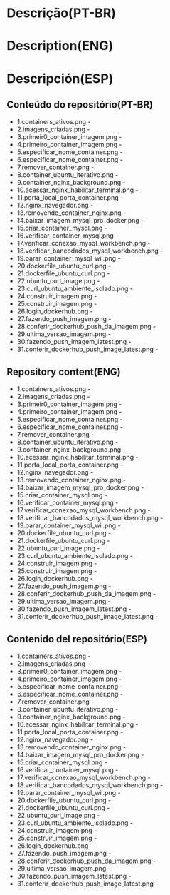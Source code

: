 # Descrição(PT-BR)
# Description(ENG)
# Descripción(ESP)

## Conteúdo do repositório(PT-BR)
+ 1.containers_ativos.png -  
+ 2.imagens_criadas.png - 
+ 3.primeir0_container_imagem.png - 
+ 4.primeiro_container_imagem.png - 
+ 5.especificar_nome_container.png - 
+ 6.especificar_nome_container.png - 
+ 7.remover_container.png - 
+ 8.container_ubuntu_iterativo.png - 
+ 9.container_nginx_background.png - 
+ 10.acessar_nginx_habilitar_terminal.png - 
+ 11.porta_local_porta_container.png - 
+ 12.nginx_navegador.png - 
+ 13.removendo_container_nginx.png -
+ 14.baixar_imagem_mysql_pro_docker.png - 
+ 15.criar_container_mysql.png - 
+ 16.verificar_container_mysql.png - 
+ 17.verificar_conexao_mysql_workbench.png - 
+ 18.verificar_bancodados_mysql_workbench.png -
+ 19.parar_container_mysql_wil.png - 
+ 20.dockerfile_ubuntu_curl.png - 
+ 21.dockerfile_ubuntu_curl.png - 
+ 22.ubuntu_curl_image.png - 
+ 23.curl_ubuntu_ambiente_isolado.png - 
+ 24.construir_imagem.png - 
+ 25.construir_imagem.png - 
+ 26.login_dockerhub.png - 
+ 27.fazendo_push_imagem.png - 
+ 28.conferir_dockerhub_push_da_imagem.png - 
+ 29.ultima_versao_imagem.png - 
+ 30.fazendo_push_imagem_latest.png - 
+ 31.conferir_dockerhub_push_image_latest.png - 

## Repository content(ENG)
+ 1.containers_ativos.png -  
+ 2.imagens_criadas.png - 
+ 3.primeir0_container_imagem.png - 
+ 4.primeiro_container_imagem.png - 
+ 5.especificar_nome_container.png - 
+ 6.especificar_nome_container.png - 
+ 7.remover_container.png - 
+ 8.container_ubuntu_iterativo.png - 
+ 9.container_nginx_background.png - 
+ 10.acessar_nginx_habilitar_terminal.png - 
+ 11.porta_local_porta_container.png - 
+ 12.nginx_navegador.png - 
+ 13.removendo_container_nginx.png -
+ 14.baixar_imagem_mysql_pro_docker.png - 
+ 15.criar_container_mysql.png - 
+ 16.verificar_container_mysql.png - 
+ 17.verificar_conexao_mysql_workbench.png - 
+ 18.verificar_bancodados_mysql_workbench.png - 
+ 19.parar_container_mysql_wil.png - 
+ 20.dockerfile_ubuntu_curl.png - 
+ 21.dockerfile_ubuntu_curl.png - 
+ 22.ubuntu_curl_image.png - 
+ 23.curl_ubuntu_ambiente_isolado.png - 
+ 24.construir_imagem.png - 
+ 25.construir_imagem.png - 
+ 26.login_dockerhub.png - 
+ 27.fazendo_push_imagem.png - 
+ 28.conferir_dockerhub_push_da_imagem.png - 
+ 29.ultima_versao_imagem.png - 
+ 30.fazendo_push_imagem_latest.png - 
+ 31.conferir_dockerhub_push_image_latest.png -

## Contenido del repositório(ESP)
+ 1.containers_ativos.png -  
+ 2.imagens_criadas.png - 
+ 3.primeir0_container_imagem.png - 
+ 4.primeiro_container_imagem.png - 
+ 5.especificar_nome_container.png - 
+ 6.especificar_nome_container.png - 
+ 7.remover_container.png - 
+ 8.container_ubuntu_iterativo.png - 
+ 9.container_nginx_background.png - 
+ 10.acessar_nginx_habilitar_terminal.png - 
+ 11.porta_local_porta_container.png - 
+ 12.nginx_navegador.png - 
+ 13.removendo_container_nginx.png -
+ 14.baixar_imagem_mysql_pro_docker.png - 
+ 15.criar_container_mysql.png - 
+ 16.verificar_container_mysql.png - 
+ 17.verificar_conexao_mysql_workbench.png - 
+ 18.verificar_bancodados_mysql_workbench.png - 
+ 19.parar_container_mysql_wil.png - 
+ 20.dockerfile_ubuntu_curl.png - 
+ 21.dockerfile_ubuntu_curl.png - 
+ 22.ubuntu_curl_image.png - 
+ 23.curl_ubuntu_ambiente_isolado.png - 
+ 24.construir_imagem.png - 
+ 25.construir_imagem.png - 
+ 26.login_dockerhub.png - 
+ 27.fazendo_push_imagem.png - 
+ 28.conferir_dockerhub_push_da_imagem.png - 
+ 29.ultima_versao_imagem.png - 
+ 30.fazendo_push_imagem_latest.png - 
+ 31.conferir_dockerhub_push_image_latest.png -

